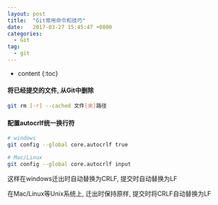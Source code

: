 ```yaml
---
layout: post
title:  "Git常用命令和技巧"
date:   2017-03-27 15:45:47 +0800
categories:
  - Git
tag:
  - git
---
```


* content
{:toc}

#### 将已经提交的文件, 从Git中删除
``` sh
git rm [-r] --cached 文件[夹]路径
```

#### 配置autocrlf统一换行符
``` sh
# windows
git config --global core.autocrlf true

# Mac/Linux
git config --global core.autocrlf input
```
这样在windows迁出时自动替换为CRLF, 提交时自动替换为LF

在Mac/Linux等Unix系统上, 迁出时保持原样, 提交时将CRLF自动替换为LF
